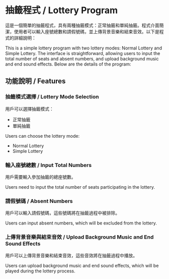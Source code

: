 # 抽籤程式 / Lottery Program

這是一個簡單的抽籤程式，具有兩種抽籤模式：正常抽籤和單純抽籤。程式介面簡潔，使用者可以輸入座號總數和請假號碼，並上傳背景音樂和結束音效。以下是程式的詳細說明：

This is a simple lottery program with two lottery modes: Normal Lottery and Simple Lottery. The interface is straightforward, allowing users to input the total number of seats and absent numbers, and upload background music and end sound effects. Below are the details of the program:

## 功能說明 / Features

### 抽籤模式選擇 / Lottery Mode Selection
用戶可以選擇抽籤模式：
- 正常抽籤
- 單純抽籤

Users can choose the lottery mode:
- Normal Lottery
- Simple Lottery

### 輸入座號總數 / Input Total Numbers
用戶需要輸入參加抽籤的總座號數。

Users need to input the total number of seats participating in the lottery.

### 請假號碼 / Absent Numbers
用戶可以輸入請假號碼，這些號碼將在抽籤過程中被排除。

Users can input absent numbers, which will be excluded from the lottery.

### 上傳背景音樂與結束音效 / Upload Background Music and End Sound Effects
用戶可以上傳背景音樂和結束音效，這些音效將在抽籤過程中播放。

Users can upload background music and end sound effects, which will be played during the lottery process.
